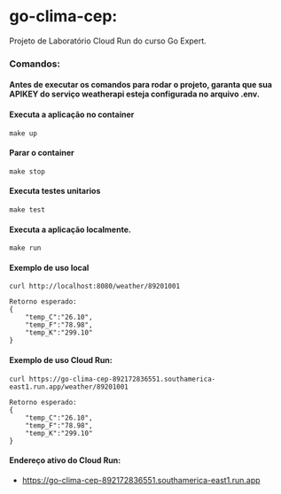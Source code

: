 # go-clima-cep:
Projeto de Laboratório Cloud Run do curso Go Expert.

### Comandos:

#### Antes de executar os comandos para rodar o projeto, garanta que sua APIKEY do serviço weatherapi esteja configurada no arquivo .env.

#### Executa a aplicação no container
```
make up
```

#### Parar o container
```
make stop
 ```

#### Executa testes unitarios
 ```
make test
```

#### Executa a aplicação localmente.
```
make run
```

#### Exemplo de uso local

```
curl http://localhost:8080/weather/89201001

Retorno esperado: 
{ 
    "temp_C":"26.10",
    "temp_F":"78.98",
    "temp_K":"299.10"
}
```
#### Exemplo de uso Cloud Run:

```
curl https://go-clima-cep-892172836551.southamerica-east1.run.app/weather/89201001

Retorno esperado: 
{ 
    "temp_C":"26.10",
    "temp_F":"78.98",
    "temp_K":"299.10"
}

```


#### Endereço ativo do Cloud Run:

- https://go-clima-cep-892172836551.southamerica-east1.run.app